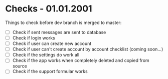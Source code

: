 # Checks - 01.01.2001

Things to check before dev branch is merged to master:
- [ ] Check if sent messages are sent to database
- [ ] Check if login works
- [ ] Check if user can create new account
- [ ] Check if user can't create account by account checklist (coming soon...)
- [ ] Check if the settings do work all
- [ ] Check if the app works when completely deleted and copied from source
- [ ] Check if the support formular works